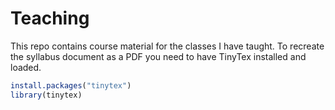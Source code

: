 # Teaching

This repo contains course material for the classes I have taught. To recreate the syllabus document as a PDF you need to have TinyTex installed and loaded. 

``` r
install.packages("tinytex")  
library(tinytex)
```

